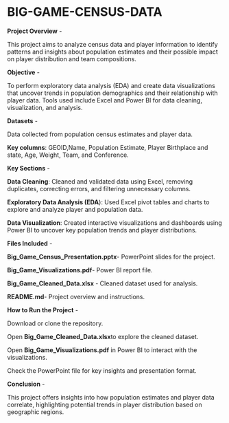 # BIG-GAME-CENSUS-DATA


**Project Overview** -

This project aims to analyze census data and player information to identify patterns and insights about population estimates and their possible impact on player distribution and team compositions.


**Objective** -

To perform exploratory data analysis (EDA) and create data visualizations that uncover trends in population demographics and their relationship with player data. Tools used include Excel and Power BI for data cleaning, visualization, and analysis.


**Datasets** -

Data collected from population census estimates and player data.

**Key columns**: GEOID,Name, Population Estimate, Player Birthplace and state, Age, Weight, Team, and Conference.


**Key Sections** -

**Data Cleaning**: Cleaned and validated data using Excel, removing duplicates, correcting errors, and filtering unnecessary columns.

**Exploratory Data Analysis (EDA**): Used Excel pivot tables and charts to explore and analyze player and population data.

**Data Visualization**: Created interactive visualizations and dashboards using Power BI to uncover key population trends and player distributions.


**Files Included** -

**Big_Game_Census_Presentation.pptx**- PowerPoint slides for the project.

**Big_Game_Visualizations.pdf**- Power BI report file.

**Big_Game_Cleaned_Data.xlsx** - Cleaned dataset used for analysis.

**README.md**- Project overview and instructions.


**How to Run the Project** -

Download or clone the repository.

Open **Big_Game_Cleaned_Data.xlsx**to explore the cleaned dataset.

Open **Big_Game_Visualizations.pdf** in Power BI to interact with the visualizations.

Check the PowerPoint file for key insights and presentation format.


**Conclusion** -

This project offers insights into how population estimates and player data correlate, highlighting potential trends in player distribution based on geographic regions.

